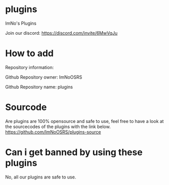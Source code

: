 # plugins
 ImNo's Plugins

Join our discord: https://discord.com/invite/6MwVqJu

# How to add
Repository information:

Github Repository owner: ImNoOSRS

Github Repository name: plugins

# Sourcode
Are plugins are 100% opensource and safe to use, feel free to have a look at the sourcecodes of the plugins with the link below.
https://github.com/ImNoOSRS/plugins-source

# Can i get banned by using these plugins
No, all our plugins are safe to use.
